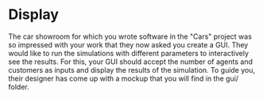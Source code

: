 # Display

The car showroom for which you wrote software in the "Cars" project was so impressed with your work that they now asked you create a GUI. They would like to run the simulations with different parameters to interactively see the results. For this, your GUI should accept the number of agents and customers as inputs and display the results of the simulation. To guide you, their designer has come up with a mockup that you will find in the gui/ folder.
